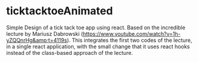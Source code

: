 # ticktacktoeAnimated
Simple Design of a tick tack toe app using react. Based on the incredible lecture by  Mariusz Dabrowski (https://www.youtube.com/watch?v=1h-yZQQnrHg&amp;t=4119s). This integrates the first two codes of the lecture, in a single react application, with the small change that it uses react hooks instead of the class-based approach of the lecture.
